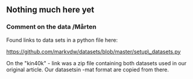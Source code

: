## Nothing much here yet

### Comment on the data /Mårten
Found links to data sets in a python file here:

https://github.com/markvdw/datasets/blob/master/setup\_datasets.py

On the "kin40k" - link was a zip file containing both datasets used in our original article. Our datasetsin -mat format are copied from there. 
